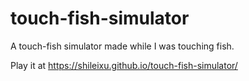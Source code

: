 # touch-fish-simulator
A touch-fish simulator made while I was touching fish.

Play it at https://shileixu.github.io/touch-fish-simulator/
